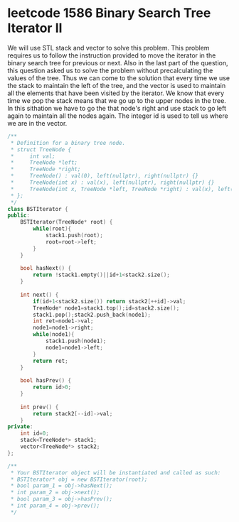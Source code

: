 # leetcode 1586 Binary Search Tree Iterator II
We will use STL stack and vector to solve this problem. This problem requires us to follow the instruction provided to move the iterator in the binary search tree for previous or next.
Also in the last part of the question, this question asked us to solve the problem without precalculating the values of the tree.
Thus we can come to the solution that every time we use the stack to maintain the left of the tree, and the vector is used to maintain all the elements that have been visited by the iterator.
We know that every time we pop the stack means that we go up to the upper nodes in the tree. In this sithation we have to go the that node's right and use stack to go left again to maintain all the nodes again.
The integer id is used to tell us where we are in the vector.

```cpp
/**
 * Definition for a binary tree node.
 * struct TreeNode {
 *     int val;
 *     TreeNode *left;
 *     TreeNode *right;
 *     TreeNode() : val(0), left(nullptr), right(nullptr) {}
 *     TreeNode(int x) : val(x), left(nullptr), right(nullptr) {}
 *     TreeNode(int x, TreeNode *left, TreeNode *right) : val(x), left(left), right(right) {}
 * };
 */
class BSTIterator {
public:
    BSTIterator(TreeNode* root) {
        while(root){
            stack1.push(root);
            root=root->left;
        }
    }
    
    bool hasNext() {
        return !stack1.empty()||id+1<stack2.size();
    }
    
    int next() {
        if(id+1<stack2.size()) return stack2[++id]->val;
        TreeNode* node1=stack1.top();id=stack2.size();
        stack1.pop();stack2.push_back(node1);
        int ret=node1->val;
        node1=node1->right;
        while(node1){
            stack1.push(node1);
            node1=node1->left;
        }
        return ret;
    }
    
    bool hasPrev() {
        return id>0;
    }
    
    int prev() {
        return stack2[--id]->val;
    }
private:
    int id=0;
    stack<TreeNode*> stack1;
    vector<TreeNode*> stack2;
};

/**
 * Your BSTIterator object will be instantiated and called as such:
 * BSTIterator* obj = new BSTIterator(root);
 * bool param_1 = obj->hasNext();
 * int param_2 = obj->next();
 * bool param_3 = obj->hasPrev();
 * int param_4 = obj->prev();
 */
```
